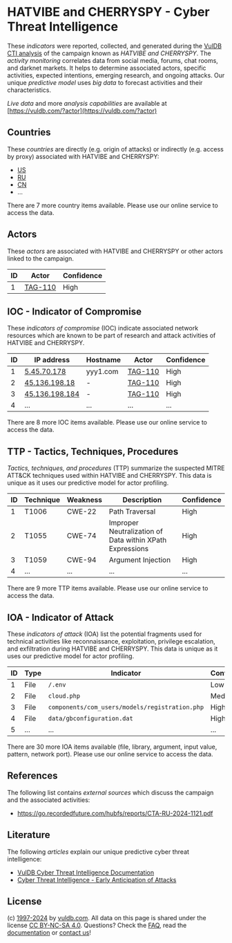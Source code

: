 # HATVIBE and CHERRYSPY - Cyber Threat Intelligence

These _indicators_ were reported, collected, and generated during the [VulDB CTI analysis](https://vuldb.com/?kb.cti) of the campaign known as _HATVIBE and CHERRYSPY_. The _activity monitoring_ correlates data from social media, forums, chat rooms, and darknet markets. It helps to determine associated actors, specific activities, expected intentions, emerging research, and ongoing attacks. Our unique _predictive model_ uses _big data_ to forecast activities and their characteristics.

_Live data_ and more _analysis capabilities_ are available at [https://vuldb.com/?actor](https://vuldb.com/?actor)

## Countries

These _countries_ are directly (e.g. origin of attacks) or indirectly (e.g. access by proxy) associated with HATVIBE and CHERRYSPY:

* [US](https://vuldb.com/?country.us)
* [RU](https://vuldb.com/?country.ru)
* [CN](https://vuldb.com/?country.cn)
* ...

There are 7 more country items available. Please use our online service to access the data.

## Actors

These _actors_ are associated with HATVIBE and CHERRYSPY or other actors linked to the campaign.

ID | Actor | Confidence
-- | ----- | ----------
1 | [TAG-110](https://vuldb.com/?actor.tag-110) | High

## IOC - Indicator of Compromise

These _indicators of compromise_ (IOC) indicate associated network resources which are known to be part of research and attack activities of HATVIBE and CHERRYSPY.

ID | IP address | Hostname | Actor | Confidence
-- | ---------- | -------- | ----- | ----------
1 | [5.45.70.178](https://vuldb.com/?ip.5.45.70.178) | yyy1.com | [TAG-110](https://vuldb.com/?actor.tag-110) | High
2 | [45.136.198.18](https://vuldb.com/?ip.45.136.198.18) | - | [TAG-110](https://vuldb.com/?actor.tag-110) | High
3 | [45.136.198.184](https://vuldb.com/?ip.45.136.198.184) | - | [TAG-110](https://vuldb.com/?actor.tag-110) | High
4 | ... | ... | ... | ...

There are 8 more IOC items available. Please use our online service to access the data.

## TTP - Tactics, Techniques, Procedures

_Tactics, techniques, and procedures_ (TTP) summarize the suspected MITRE ATT&CK techniques used within HATVIBE and CHERRYSPY. This data is unique as it uses our predictive model for actor profiling.

ID | Technique | Weakness | Description | Confidence
-- | --------- | -------- | ----------- | ----------
1 | T1006 | CWE-22 | Path Traversal | High
2 | T1055 | CWE-74 | Improper Neutralization of Data within XPath Expressions | High
3 | T1059 | CWE-94 | Argument Injection | High
4 | ... | ... | ... | ...

There are 9 more TTP items available. Please use our online service to access the data.

## IOA - Indicator of Attack

These _indicators of attack_ (IOA) list the potential fragments used for technical activities like reconnaissance, exploitation, privilege escalation, and exfiltration during HATVIBE and CHERRYSPY. This data is unique as it uses our predictive model for actor profiling.

ID | Type | Indicator | Confidence
-- | ---- | --------- | ----------
1 | File | `/.env` | Low
2 | File | `cloud.php` | Medium
3 | File | `components/com_users/models/registration.php` | High
4 | File | `data/gbconfiguration.dat` | High
5 | ... | ... | ...

There are 30 more IOA items available (file, library, argument, input value, pattern, network port). Please use our online service to access the data.

## References

The following list contains _external sources_ which discuss the campaign and the associated activities:

* https://go.recordedfuture.com/hubfs/reports/CTA-RU-2024-1121.pdf

## Literature

The following _articles_ explain our unique predictive cyber threat intelligence:

* [VulDB Cyber Threat Intelligence Documentation](https://vuldb.com/?kb.cti)
* [Cyber Threat Intelligence - Early Anticipation of Attacks](https://www.scip.ch/en/?labs.20201022)

## License

(c) [1997-2024](https://vuldb.com/?kb.changelog) by [vuldb.com](https://vuldb.com/?kb.about). All data on this page is shared under the license [CC BY-NC-SA 4.0](https://creativecommons.org/licenses/by-nc-sa/4.0/). Questions? Check the [FAQ](https://vuldb.com/?kb.faq), read the [documentation](https://vuldb.com/?kb) or [contact us](https://vuldb.com/?contact)!
